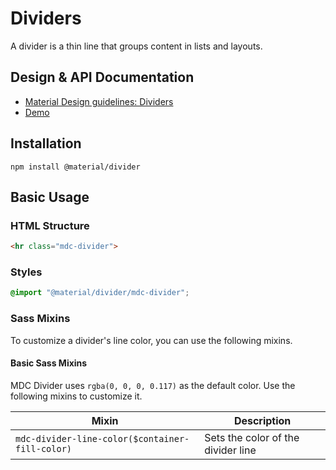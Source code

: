 <!--docs:
title: "Dividers"
layout: detail
section: components
excerpt: "Material Design-styled dividers."
iconId: button
path: /catalog/dividers/
-->

# Dividers

<!--<div class="article__asset">
  <a class="article__asset-link"
     href="https://material-components.github.io/material-components-web-catalog/#/component/dividers">
    <img src="{{ site.rootpath }}/images/mdc_web_screenshots/dividers.png" width="363" alt="Dividers screenshot">
  </a>
</div>-->

A divider is a thin line that groups content in lists and layouts.

## Design & API Documentation

<ul class="icon-list">
  <li class="icon-list-item icon-list-item--spec">
    <a href="https://material.io/go/design-dividers">Material Design guidelines: Dividers</a>
  </li>
  <li class="icon-list-item icon-list-item--link">
    <a href="https://material-components.github.io/material-components-web-catalog/#/component/divider">Demo</a>
  </li>
</ul>

## Installation

```
npm install @material/divider
```

## Basic Usage

### HTML Structure

```html
<hr class="mdc-divider">
```

### Styles

```scss
@import "@material/divider/mdc-divider";
```

### Sass Mixins

To customize a divider's line color, you can use the following mixins.

#### Basic Sass Mixins

MDC Divider uses `rgba(0, 0, 0, 0.117)` as the default color. Use the following mixins to customize it.

Mixin | Description
--- | ---
`mdc-divider-line-color($container-fill-color)` | Sets the color of the divider line
